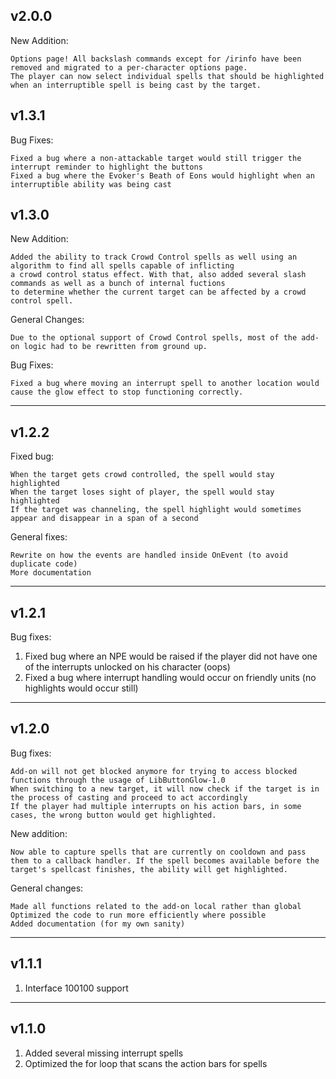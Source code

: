 ## v2.0.0
New Addition:

    Options page! All backslash commands except for /irinfo have been removed and migrated to a per-character options page.
    The player can now select individual spells that should be highlighted when an interruptible spell is being cast by the target.

## v1.3.1
Bug Fixes:

    Fixed a bug where a non-attackable target would still trigger the interrupt reminder to highlight the buttons
    Fixed a bug where the Evoker's Beath of Eons would highlight when an interruptible ability was being cast 

## v1.3.0
New Addition:

    Added the ability to track Crowd Control spells as well using an algorithm to find all spells capable of inflicting
    a crowd control status effect. With that, also added several slash commands as well as a bunch of internal fuctions
    to determine whether the current target can be affected by a crowd control spell.

General Changes:

    Due to the optional support of Crowd Control spells, most of the add-on logic had to be rewritten from ground up.

Bug Fixes:

    Fixed a bug where moving an interrupt spell to another location would cause the glow effect to stop functioning correctly.

---

## v1.2.2
Fixed bug:

    When the target gets crowd controlled, the spell would stay highlighted
    When the target loses sight of player, the spell would stay highlighted
    If the target was channeling, the spell highlight would sometimes appear and disappear in a span of a second

General fixes:

    Rewrite on how the events are handled inside OnEvent (to avoid duplicate code)
    More documentation
---

## v1.2.1
Bug fixes:
1. Fixed bug where an NPE would be raised if the player did not have one of the interrupts unlocked on his character (oops)
2. Fixed a bug where interrupt handling would occur on friendly units (no highlights would occur still)

---

## v1.2.0
Bug fixes:

    Add-on will not get blocked anymore for trying to access blocked functions through the usage of LibButtonGlow-1.0
    When switching to a new target, it will now check if the target is in the process of casting and proceed to act accordingly
    If the player had multiple interrupts on his action bars, in some cases, the wrong button would get highlighted.

New addition:

    Now able to capture spells that are currently on cooldown and pass them to a callback handler. If the spell becomes available before the target's spellcast finishes, the ability will get highlighted.

General changes:

    Made all functions related to the add-on local rather than global
    Optimized the code to run more efficiently where possible
    Added documentation (for my own sanity)

---

## v1.1.1
1. Interface 100100 support

---

## v1.1.0
1. Added several missing interrupt spells
2. Optimized the for loop that scans the action bars for spells